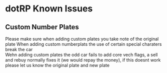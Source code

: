 # dotRP Known Issues

## Custom Number Plates  

Please make sure when adding custom plates you take note of the original plate
When adding custom numberplats the use of certain special charaters break the car  
Wehn adding custom plates the odd car fails to add core vech flags, a sell and rebuy normally fixes it (we would repay the money), if this doesnt work please let us know the original plate and new plate  
